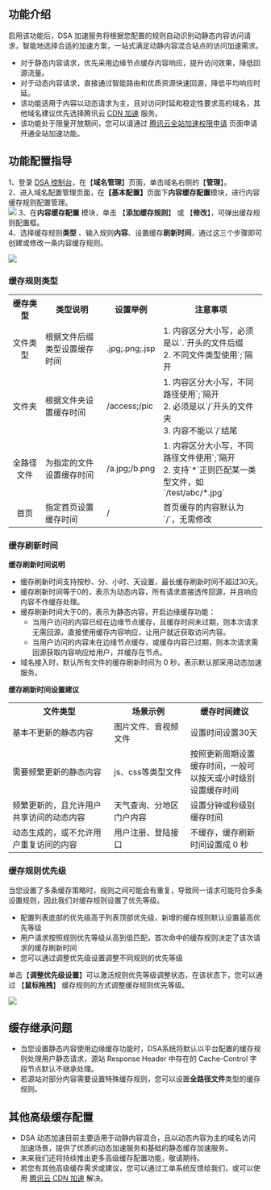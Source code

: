## 功能介绍

启用该功能后，DSA 加速服务将根据您配置的规则自动识别动静态内容访问请求，智能地选择合适的加速方案，一站式满足动静内容混合站点的访问加速需求。
- 对于静态内容请求，优先采用边缘节点缓存内容响应，提升访问效果，降低回源流量。
- 对于动态内容请求，直接通过智能路由和优质资源快速回源，降低平均响应时延。
- 该功能适用于内容以动态请求为主，且对访问时延和稳定性要求高的域名，其他域名建议优先选择腾讯云 [CDN 加速](https://console.cloud.tencent.com/cdn) 服务。
- 该功能处于限量开放期间，您可以请通过 [腾讯云全站加速权限申请](https://cloud.tencent.com/apply/p/0ulzfvmh4ea) 页面申请开通全站加速功能。

## 功能配置指导

1、登录 [DSA 控制台](https://console.cloud.tencent.com/dsa)，在【<strong>域名管理</strong>】页面，单击域名右侧的【<strong>管理</strong>】。   
2、进入域名配置管理页面，在<strong>【基本配置】</strong>页面下<strong>内容缓存配置</strong>模块，进行内容缓存规则配置管理。   
![](https://main.qcloudimg.com/raw/020760d92edfabe77776407478ce652a.png)
3、在<strong>内容缓存配置</strong> 模块，单击 【<strong>添加缓存规则</strong>】 或 【<strong>修改</strong>】，可弹出缓存规则配置框。  
4、选择缓存规则<strong>类型</strong> 、输入规则<strong>内容</strong>、设置缓存<strong>刷新时间</strong>，通过这三个步骤即可创建或修改一条内容缓存规则。

![](https://main.qcloudimg.com/raw/9ddfe1262a19f666ef9e8e8433643c6c.png)

### 缓存规则类型  

<table style="display:table" width="100%">
	<tbody>
		<tr>
			<th colspan="1" style="text-align: center" width="15%"> 缓存类型 </th>
			<th colspan="1" style="text-align: center" width="30%"> 类型说明 </th>
			<th colspan="1" style="text-align: center" width="10%"> 设置举例 </th>
			<th width="45%">注意事项</th>
		</tr>
		<tr>
			<td style="text-align: center">文件类型</td>
			<td>根据文件后缀类型设置缓存时间</td>
			<td>.jpg;.png;.jsp</td>
			<td>1. 内容区分大小写，必须是以`.`开头的文件后缀</br>2. 不同文件类型使用`;`隔开</td>
		</tr>
		<tr>
			<td style="text-align: center">文件夹</td>
			<td>根据文件夹设置缓存时间</td>
			<td>/access;/pic</td>
			<td>1. 内容区分大小写，不同路径使用`;`隔开</br>2. 必须是以`/`开头的文件夹</br>3. 内容不能以`/`结尾</td>
		</tr>
		<tr>
			<td style="text-align: center">全路径文件</td>
			<td>为指定的文件设置缓存时间</td>
			<td>/a.jpg;/b.png</td>
			<td>1. 内容区分大小写，不同路径文件使用`;`隔开</br>2. 支持`*`正则匹配某一类型文件，如`/test/abc/*.jpg`</td>
		</tr>
		<tr>
			<td style="text-align: center">首页</td>
			<td>指定首页设置缓存时间</td>
			<td>/</td>
			<td>首页缓存的内容默认为`/`，无需修改</td>
		</tr>
	</tbody>
</table> 



### 缓存刷新时间  

<strong>缓存刷新时间说明</strong>  

- 缓存刷新时间支持按秒、分、小时、天设置，最长缓存刷新时间不超过30天。  
- 缓存刷新时间等于0的，表示为动态内容，所有请求直接透传回源，并且响应内容不作缓存处理。  
- 缓存刷新时间大于0的，表示为静态内容，开启边缘缓存功能：
  - 当用户访问的内容已经在边缘节点缓存，且缓存时间未过期，则本次请求无需回源，直接使用缓存内容响应，让用户就近获取访问内容。
  - 当用户访问的内容未在边缘节点缓存，或缓存内容已过期，则本次请求需回源获取内容响应给用户，并缓存在节点。
- 域名接入时，默认所有文件的缓存刷新时间为 0 秒，表示默认部采用动态加速服务。

<strong>缓存刷新时间设置建议</strong>

<table style="display:table" width="100%">
	<tbody>
		<tr>
			<th colspan="1" style="text-align: center" width="40%"> 文件类型 </th>
			<th colspan="1" style="text-align: center" width="30%"> 场景示例 </th>
			<th colspan="1" style="text-align: center" width="30%"> 缓存时间建议 </th>
		</tr>
		<tr>
			<td>基本不更新的静态内容</td>
			<td>图片文件、音视频文件</td>
			<td>设置时间设置30天</td>
		</tr>
		<tr>
			<td>需要频繁更新的静态内容</td>
			<td>js、css等类型文件</td>
			<td>按照更新周期设置缓存时间，一般可以按天或小时级别设置缓存时间</td>
		</tr>
		<tr>
			<td>频繁更新的，且允许用户共享访问的动态内容</td>
			<td>天气查询、分地区门户内容</td>
			<td>设置分钟或秒级别缓存时间</td>		
		</tr>
		<tr>
			<td>动态生成的，或不允许用户重复访问的内容</td>
			<td>用户注册、登陆接口</td>
			<td>不缓存，缓存刷新时间设置成 0 秒</td>		
		</tr>
	</tbody>
</table> 



### 缓存规则优先级

当您设置了多条缓存策略时，规则之间可能会有重复，导致同一请求可能符合多条设置规则，因此我们对缓存规则设置了优先等级。  

- 配置列表底部的优先级高于列表顶部优先级，新增的缓存规则默认设置最高优先等级
- 用户请求按照规则优先等级从高到低匹配，首次命中的缓存规则决定了该次请求的缓存刷新时间
- 您可以通过调整优先级设置调整不同规则的优先等级

单击【<strong>调整优先级设置</strong>】可以激活规则优先等级调整状态，在该状态下，您可以通过 【<strong>鼠标拖拽</strong>】 缓存规则的方式调整缓存规则优先等级。

![](https://main.qcloudimg.com/raw/1b564fef4686e21bf11b7ed41c6f4379.png)

## 缓存继承问题

- 当您设置静态内容使用边缘缓存功能时，DSA系统将默认以平台配置的缓存规则处理用户静态请求，源站 Response Header 中存在的 Cache-Control 字段节点默认不继承处理。
- 若源站对部分内容需要设置特殊缓存规则，您可以设置<strong>全路径文件</strong>类型的缓存规则。

## 其他高级缓存配置

- DSA 动态加速目前主要适用于动静内容混合，且以动态内容为主的域名访问加速场景，提供了优质的动态加速服务和基础的静态缓存加速服务。
- 未来我们还将持续推出更多高级缓存配置功能，敬请期待。
- 若您有其他高级缓存需求或建议，您可以通过工单系统反馈给我们，或可以使用 [腾讯云 CDN 加速](https://console.cloud.tencent.com/cdn) 解决。